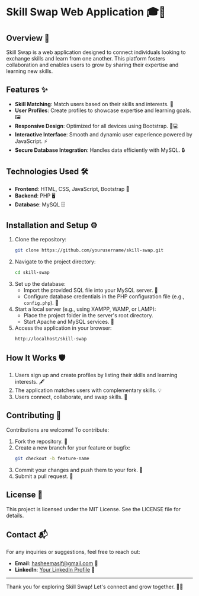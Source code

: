 # Skill Swap Web Application 🎓🔄

## Overview 📝
Skill Swap is a web application designed to connect individuals looking to exchange skills and learn from one another. This platform fosters collaboration and enables users to grow by sharing their expertise and learning new skills.

## Features ✨
- **Skill Matching**: Match users based on their skills and interests. 🤝
- **User Profiles**: Create profiles to showcase expertise and learning goals. 🖼️
- **Responsive Design**: Optimized for all devices using Bootstrap. 📱💻
- **Interactive Interface**: Smooth and dynamic user experience powered by JavaScript. ⚡
- **Secure Database Integration**: Handles data efficiently with MySQL. 🔒

## Technologies Used 🛠️
- **Frontend**: HTML, CSS, JavaScript, Bootstrap 🎨
- **Backend**: PHP 🖥️
- **Database**: MySQL 🗄️

## Installation and Setup ⚙️
1. Clone the repository:
   ```bash
   git clone https://github.com/yourusername/skill-swap.git
   ```
2. Navigate to the project directory:
   ```bash
   cd skill-swap
   ```
3. Set up the database:
   - Import the provided SQL file into your MySQL server. 📂
   - Configure database credentials in the PHP configuration file (e.g., `config.php`). 🔑
4. Start a local server (e.g., using XAMPP, WAMP, or LAMP):
   - Place the project folder in the server's root directory.
   - Start Apache and MySQL services. 🚀
5. Access the application in your browser:
   ```
   http://localhost/skill-swap
   ```

## How It Works 🛡️
1. Users sign up and create profiles by listing their skills and learning interests. 🖋️
2. The application matches users with complementary skills. 💡
3. Users connect, collaborate, and swap skills. 🔗

## Contributing 🤝
Contributions are welcome! To contribute:
1. Fork the repository. 🍴
2. Create a new branch for your feature or bugfix:
   ```bash
   git checkout -b feature-name
   ```
3. Commit your changes and push them to your fork. 💾
4. Submit a pull request. 📩

## License 📜
This project is licensed under the MIT License. See the LICENSE file for details.

## Contact 📬
For any inquiries or suggestions, feel free to reach out:
- **Email**: hasheemasif@gmail.com 📧
- **LinkedIn**: [Your LinkedIn Profile](https://www.linkedin.com/in/hasheemahmed) 🔗

---
Thank you for exploring Skill Swap! Let's connect and grow together. 🌱✨
